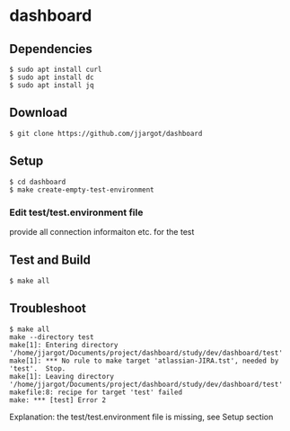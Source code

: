 # dashboard
## Dependencies

    $ sudo apt install curl
    $ sudo apt install dc
    $ sudo apt install jq

## Download

    $ git clone https://github.com/jjargot/dashboard

## Setup
    $ cd dashboard
    $ make create-empty-test-environment
### Edit test/test.environment file
provide all connection informaiton etc. for the test
## Test and Build
    $ make all

## Troubleshoot

    $ make all
    make --directory test 
    make[1]: Entering directory '/home/jjargot/Documents/project/dashboard/study/dev/dashboard/test'
    make[1]: *** No rule to make target 'atlassian-JIRA.tst', needed by 'test'.  Stop.
    make[1]: Leaving directory '/home/jjargot/Documents/project/dashboard/study/dev/dashboard/test'
    makefile:8: recipe for target 'test' failed
    make: *** [test] Error 2

Explanation: the test/test.environment file is missing, see Setup section


